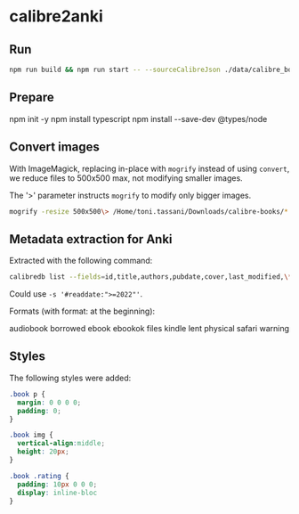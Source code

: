 # calibre2anki

## Run

```bash
npm run build && npm run start -- --sourceCalibreJson ./data/calibre_books.json --markdownTargetPath ./output/calibre_markdown.md --generateJson --cleanImages -i ./output/images/ --ankiLibrary /Users/toni.tassani/Library/Application\ Support/Anki2/User\ 1/collection.media/
```

## Prepare

npm init -y
npm install typescript
npm install --save-dev @types/node

## Convert images

With ImageMagick, replacing in-place with `mogrify` instead of using `convert`, we reduce files to 500x500 max, not modifying smaller images.

The '>' parameter instructs `mogrify` to modify only bigger images.

```bash
mogrify -resize 500x500\> /Home/toni.tassani/Downloads/calibre-books/*
```

## Metadata extraction for Anki

Extracted with the following command:

```bash
calibredb list --fields=id,title,authors,pubdate,cover,last_modified,\*readdate,rating,tags,\*comments -s '#read:"Yes"' --for-machine --sort-by last_modified > data/calibre_books.json
```

Could use `-s '#readdate:">=2022"'`.

Formats (with format: at the beginning):

audiobook
borrowed
ebook
ebookok
files
kindle
lent
physical
safari
warning

## Styles

The following styles were added:

```css
.book p {
  margin: 0 0 0 0;
  padding: 0;
}

.book img {
  vertical-align:middle;
  height: 20px;
}

.book .rating {
  padding: 10px 0 0 0;
  display: inline-bloc
}
```
